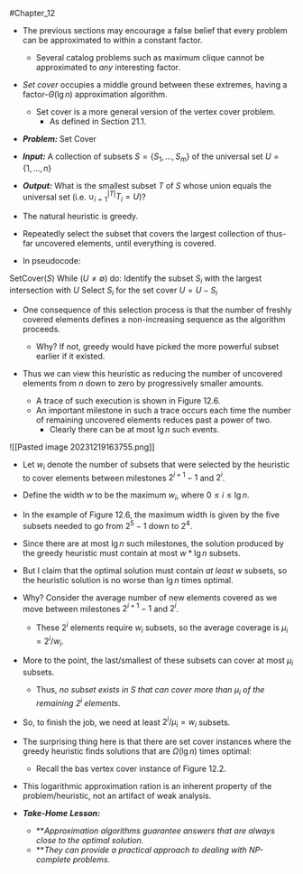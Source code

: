 #Chapter_12 
- The previous sections may encourage a false belief that every problem can be approximated to within a constant factor.
	- Several catalog problems such as maximum clique cannot be approximated to *any* interesting factor.

- *Set cover* occupies a middle ground between these extremes, having a factor-$\Theta(\lg n)$ approximation algorithm.
	- Set cover is a more general version of the vertex cover problem.
		- As defined in Section 21.1.

- ***Problem:*** Set Cover
- ***Input:*** A collection of subsets $S=\{S_1,...,S_m\}$ of the universal set $U=\{1,...,n\}$
- ***Output:*** What is the smallest subset *T* of *S* whose union equals the universal set (i.e. $\cup^{|T|}_{i=1}T_i=U$)?

- The natural heuristic is greedy.
- Repeatedly select the subset that covers the largest collection of thus-far uncovered elements, until everything is covered.
- In pseudocode:

SetCover(*S*)
	While $(U\neq\emptyset)$ do:
		Identify the subset $S_i$ with the largest intersection with *U*
		Select $S_i$ for the set cover
		$U=U-S_i$

- One consequence of this selection process is that the number of freshly covered elements defines a non-increasing sequence as the algorithm proceeds.
	- Why? If not, greedy would have picked the more powerful subset earlier if it existed.

- Thus we can view this heuristic as reducing the number of uncovered elements from *n* down to zero by progressively smaller amounts.
	- A trace of such execution is shown in Figure 12.6.
	- An important milestone in such a trace occurs each time the number of remaining uncovered elements reduces past a power of two.
		- Clearly there can be at most $\lg n$ such events.

![[Pasted image 20231219163755.png]]

- Let $w_i$ denote the number of subsets that were selected by the heuristic to cover elements between milestones $2^{i+1}-1$ and $2^i$.
- Define the width *w* to be the maximum $w_i$, where $0\leq i\leq \lg n$.
- In the example of Figure 12.6, the maximum width is given by the five subsets needed to go from $2^5-1$ down to $2^4$.

- Since there are at most $\lg n$ such milestones, the solution produced by the greedy heuristic must contain at most $w*\lg n$ subsets.
- But I claim that the optimal solution must contain *at least* $w$ subsets, so the heuristic solution is no worse than $\lg n$ times optimal.

- Why? Consider the average number of new elements covered as we move between milestones $2^{i+1}-1$ and $2^i$.
	- These $2^i$ elements require $w_i$ subsets, so the average coverage is $\mu_i=2^i/w_i$.
- More to the point, the last/smallest of these subsets can cover at most $\mu_i$ subsets.
	- Thus, *no subset exists in S that can cover more than $\mu_i$ of the remaining $2^i$ elements*.
- So, to finish the job, we need at least $2^i/\mu_i=w_i$ subsets.

- The surprising thing here is that there are set cover instances where the greedy heuristic finds solutions that are $\Omega(\lg n)$ times optimal:
	- Recall the bas vertex cover instance of Figure 12.2.
- This logarithmic approximation ration is an inherent property of the problem/heuristic, not an artifact of weak analysis.

- ***Take-Home Lesson:***
	- ***Approximation algorithms guarantee answers that are always close to the optimal solution.*
	- ***They can provide a practical approach to dealing with NP-complete problems.*